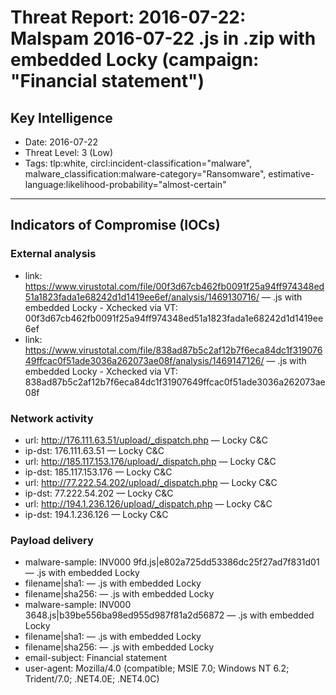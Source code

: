# Threat Report: 2016-07-22: Malspam 2016-07-22 .js in .zip with embedded Locky (campaign: "Financial statement")


## Key Intelligence
* Date: 2016-07-22
* Threat Level: 3 (Low)
* Tags: tlp:white, circl:incident-classification="malware", malware_classification:malware-category="Ransomware", estimative-language:likelihood-probability="almost-certain"

---

## Indicators of Compromise (IOCs)
### External analysis
* link: https://www.virustotal.com/file/00f3d67cb462fb0091f25a94ff974348ed51a1823fada1e68242d1d1419ee6ef/analysis/1469130716/ — .js with embedded Locky - Xchecked via VT: 00f3d67cb462fb0091f25a94ff974348ed51a1823fada1e68242d1d1419ee6ef
* link: https://www.virustotal.com/file/838ad87b5c2af12b7f6eca84dc1f31907649ffcac0f51ade3036a262073ae08f/analysis/1469147126/ — .js with embedded Locky - Xchecked via VT: 838ad87b5c2af12b7f6eca84dc1f31907649ffcac0f51ade3036a262073ae08f

### Network activity
* url: http://176.111.63.51/upload/_dispatch.php — Locky C&C
* ip-dst: 176.111.63.51 — Locky C&C
* url: http://185.117.153.176/upload/_dispatch.php — Locky C&C
* ip-dst: 185.117.153.176 — Locky C&C
* url: http://77.222.54.202/upload/_dispatch.php — Locky C&C
* ip-dst: 77.222.54.202 — Locky C&C
* url: http://194.1.236.126/upload/_dispatch.php — Locky C&C
* ip-dst: 194.1.236.126 — Locky C&C

### Payload delivery
* malware-sample: INV000 9fd.js|e802a725dd53386dc25f27ad7f831d01 — .js with embedded Locky
* filename|sha1: <sha1> — .js with embedded Locky
* filename|sha256: <sha256> — .js with embedded Locky
* malware-sample: INV000 3648.js|b39be556ba98ed955d987f81a2d56872 — .js with embedded Locky
* filename|sha1: <sha1> — .js with embedded Locky
* filename|sha256: <sha256> — .js with embedded Locky
* email-subject: Financial statement
* user-agent: Mozilla/4.0 (compatible; MSIE 7.0; Windows NT 6.2; Trident/7.0; .NET4.0E; .NET4.0C)

